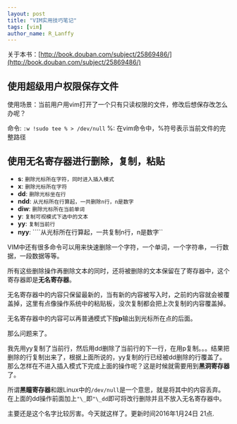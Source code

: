 ```yaml
---
layout: post
title: "VIM实用技巧笔记"
tags: [vim]
author_name: R_Lanffy
---
```


关于本书：[http://book.douban.com/subject/25869486/](http://book.douban.com/subject/25869486/)

## 使用超级用户权限保存文件

使用场景：当前用户用vim打开了一个只有只读权限的文件，修改后想保存改怎么办呢？

命令: ``:w !sudo tee % > /dev/null``
%: 在vim命令中，%符号表示当前文件的完整路径

## 使用无名寄存器进行删除，复制，粘贴

* **s**: ``删除光标所在字符，同时进入插入模式``
* **x**: ``删除光标所在字符``
* **dd**: ``删除光标坐在行``
* **ndd**: ``从光标所在行算起，一共删除n行，n是数字``
* **diw**: ``删除光标所在当前单词``
* **y**: ``复制可视模式下选中的文本``
* **yy**: ``复制当前行``
* **nyy**: ````从光标所在行算起，一共复制n行，n是数字``

VIM中还有很多命令可以用来快速删除一个字符，一个单词，一个字符串，一行数据，一段数据等等。

所有这些删除操作再删除文本的同时，还将被删除的文本保留在了寄存器中，这个寄存器即是**无名寄存器**。

无名寄存器中的内容只保留最新的，当有新的内容被写入时，之前的内容就会被覆盖掉，这里有点像操作系统中的粘贴板，没次复制都会把上次复制的内容覆盖掉。

无名寄存器中的内容可以再普通模式下按**p**输出到光标所在点的后面。

那么问题来了。

我先用yy复制了当前行，然后用dd删除了当前行的下一行，在用p复制。。。结果把删除的行复制出来了，根据上面所说的，yy复制的行已经被dd删除的行覆盖了。那么怎样在不进入插入模式下完成上面的操作呢？这是时候就需要用到**黑洞寄存器**了。

所谓**黑瞳寄存器**和跟Linux中的``/dev/null``是一个意思，就是将其中的内容丢弃。
在上面的dd操作前面加上``"\_``即``"\_dd``即可将改行删除并且不放入无名寄存器中。

主要还是这个名字比较厉害。今天就这样了。更新时间2016年1月24日 21点.



